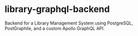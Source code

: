 # library-graphql-backend
Backend for a Library Management System using PostgreSQL, PostGraphile, and a custom Apollo GraphQL API.
